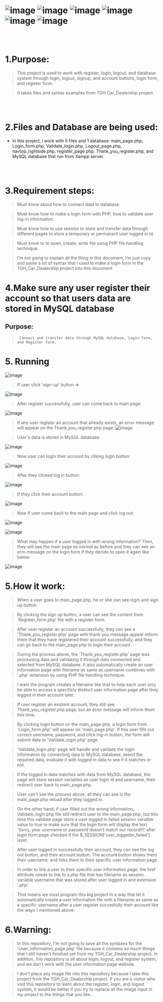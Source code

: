 #  ![image](https://img.shields.io/badge/JavaScript-black?style=for-the-badge&logo=javascript)  ![image](https://img.shields.io/badge/HTML5-black?style=for-the-badge&logo=html5) ![image](https://img.shields.io/badge/CSS3-black?style=for-the-badge&logo=css3)  ![image](https://img.shields.io/badge/Bootstrap-white?style=for-the-badge&logo=bootstrap) ![image](https://img.shields.io/badge/PHP-white?style=for-the-badge&logo=php) ![image](https://img.shields.io/badge/MYSQL-white?style=for-the-badge&logo=mysql) 

<br>
<br>

# 1.Purpose:

> This project is used to work with register, login, logout, and database system through login, logout, signup, and account buttons, login form, and register form.

>  It takes files and syntax examples from TGH Car_Dealership project.


<br>
<br>

# 2.Files and Database are being used:

- In this project, i work with 5 files and 1 database: main_page.php, Login_form.php, Validate_login.php, Logout_page.php, navtop_rightside.php, register_page.php, Thank_you_register.php, and MySQL database that run from Xampp server.

<br>
<br>

# 3.Requirement steps:

> Must know about how to connect data to database.

> Must know how to make a login form with PHP, how to validate user log-in information.

> Must know how to use session to store and transfer data through different pages to store a temporary or permanent user logged in id. 

> Must know to to open, create, write file using PHP file handling technique.

> I’m not going to explain all the thing in this document, I’m just copy and paste a lot of syntax that I used to make a login form in the TGH_Car_Dealership project into this document


# 4.Make sure any user register their account so that users data are stored in MySQL database

##  Purpose: 
>      Connect and transfer data through MySQL database, Login form, and Register form.

# 5. Running

![image](https://user-images.githubusercontent.com/82598726/180518700-c211ed47-3683-45cc-a32f-71a11e4124d1.png)

> If user click 'sign-up' button =>

![image](https://user-images.githubusercontent.com/82598726/180518832-1b3c9034-673a-4fed-8cc5-82bf96b09d3c.png)

> After register successfully, user can come back to main page:

![image](https://user-images.githubusercontent.com/82598726/180519059-5df9db48-0bca-47ae-8693-4e5c4b197e21.png)

> If any user register an account that already exists, an error message will appear on the Thank_you_register.php page:
![image](https://user-images.githubusercontent.com/82598726/180520238-916846b7-8421-40d5-9788-ed8f13964517.png)


> User's data is stored in MySQL database:

![image](https://user-images.githubusercontent.com/82598726/180510071-6d088a23-a016-429e-8c32-6a1e9916c87d.png)

> Now user can login their account by cliking login button:

![image](https://user-images.githubusercontent.com/82598726/180519266-3c78754e-7230-4c73-b642-24da119a7438.png)

> After they clicked log in button:

![image](https://user-images.githubusercontent.com/82598726/180519327-a39a3bd9-cd1d-4199-b640-2b123c6c53ee.png)

> If they click their account button:

![image](https://user-images.githubusercontent.com/82598726/180519435-26e0711a-96c6-491a-96c6-203118c06757.png)

> Now if user come back to the main page and click log out:

![image](https://user-images.githubusercontent.com/82598726/180519525-61e8009a-d7eb-4dca-9aeb-36b9980c19b3.png)

![image](https://user-images.githubusercontent.com/82598726/180519553-276d4743-c199-4559-b941-85f2b690f1c0.png)

> What may happen if a user logged in with wrong information? Then, they will see the main page as normal as before and they can see an erro message on the login form if they decide to open it again like below:

![image](https://user-images.githubusercontent.com/82598726/180522785-fd1bcc3a-dff3-444e-9b31-679a4bb8619a.png)




# 5.How it work:
> When a user goes to main_page.php, he or she can see login and sign up button.

> By clicking the sign up button, a user can see the content from 'Register_form.php' file with a register form.

>  After user register an account successfully, they can see a 'Thank_you_register.php' page with thank you message appear inform them that they have registered their account successfully, and they can go back to the main_page.php to login their account.

> During the process above, the 'Thank_you_register.php' page was processing data and validating it through data connected and selected from MySQL database. It also automatically create an user information page with filename as same as username combines with '.php' extension by using PHP file handling technique.

> I want the program creates a filename like that to help each user only be able to access a specificly distinct user information page after they logged in their account later.
 
> If user register an existent account, they still see Thank_you_register.php page, but an error message will inform them this time.   

> By clicking login button on the main_page.php, a login form from 'Login_form.php' will appear on 'main_page.php'. If this user fills out correct username, password, and click log-in button, the form will submit data to 'Validate_login.php' page. 

> 'Validate_login.php' page will handle and validate the login information by connecting data to MySQL database, select the required data, evaluate it with logged in data to see if it matches or not.

>  If the logged in data matches with data from MySQL database, the page will store session variables as user login id and username, then redirect user back to main_page.php.

>  User can't see the process above, all they can see is the main_page.php reload after they logged in. 

>  On the other hand, if user filled out the wrong information, Validate_login.php file still redirect user to the main_page.php, but this time this validate page store a user logged in failed session variable value to true to make sure that the login form will display the text 'Sorry, your username or password doesn't match our record!!!' after login form page checked if the $_SESSION['user_loggedin_failed'] isset.

> After user logged in successfully their account, they can see the log out button, and their account button. The account button shows them their username, and links them to their specific user information page.

> In order to link a user to their specific user information page, the href attribute needs to link to a php file that has filename as session variable username that was stored after user logged in and extension '.php'.

> That means we must program this big project in a way that let it automatically create a user information file with a filename as same as a specific username after a user register succesfully their account like the ways I mentioned above.


# 6.Warning:
> In this repository, I'm not going to save all the syntaxes for the 'User_information_page.php' file because it contains so much things that I still haven't finished yet from my TGH_Car_Dealership project. In addition, this repository is all about login, logout, and register system, and we don't work with the user information page website.  

> I don't place any image file into this repository because I take this project from the TGH_Car_Dealership project. If you are a visitor who visit this repository to learn about the register, login, and logout system, it would be better if you try to replace all the image input in my project to the things that you like. 
